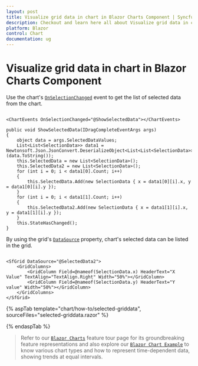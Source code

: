 ```yaml
---
layout: post
title: Visualize grid data in chart in Blazor Charts Component | Syncfusion
description: Checkout and learn here all about Visualize grid data in chart in Syncfusion Blazor Charts component and more.
platform: Blazor
control: Chart
documentation: ug
---
```


# Visualize grid data in chart in Blazor Charts Component

Use the chart's [`OnSelectionChanged`](https://help.syncfusion.com/cr/blazor/Syncfusion.Blazor.Charts.ChartEvents.html#Syncfusion_Blazor_Charts_ChartEvents_OnSelectionChanged) event to get the list of selected data from the chart.

```razor

<ChartEvents OnSelectionChanged="@ShowSelectedData"></ChartEvents>

public void ShowSelectedData(IDragCompleteEventArgs args)
{
    object data = args.SelectedDataValues;
    List<List<SelectionData>> data1 = Newtonsoft.Json.JsonConvert.DeserializeObject<List<List<SelectionData>>>(data.ToString());
    this.SelectedData = new List<SelectionData>();
    this.SelectedData2 = new List<SelectionData>();
    for (int i = 0; i < data1[0].Count; i++)
    {
        this.SelectedData.Add(new SelectionData { x = data1[0][i].x, y = data1[0][i].y });
    }
    for (int i = 0; i < data1[1].Count; i++)
    {
        this.SelectedData2.Add(new SelectionData { x = data1[1][i].x, y = data1[1][i].y });
    }
    this.StateHasChanged();
}
```

By using the grid's [`DataSource`](https://help.syncfusion.com/cr/blazor/Syncfusion.Blazor.Grids.SfGrid-1.html?&_ga=2.74923985.277089489.1621702797-1228991885.1619258362#Syncfusion_Blazor_Grids_SfGrid_1_DataSource) property, chart's selected data can be listed in the grid.

```razor

<SfGrid DataSource="@SelectedData2">
    <GridColumns>
        <GridColumn Field=@nameof(SelectionData.x) HeaderText="X Value" TextAlign="TextAlign.Right" Width="50%"></GridColumn>
        <GridColumn Field=@nameof(SelectionData.y) HeaderText="Y value" Width="50%"></GridColumn>
    </GridColumns>
</SfGrid>

```

{% aspTab template="chart/how-to/selected-griddata", sourceFiles="selected-griddata.razor" %}

{% endaspTab %}

> Refer to our [`Blazor Charts`](https://www.syncfusion.com/blazor-components/blazor-charts) feature tour page for its groundbreaking feature representations and also explore our [`Blazor Chart Example`](https://blazor.syncfusion.com/demos/chart/line?theme=bootstrap4) to know various chart types and how to represent time-dependent data, showing trends at equal intervals.